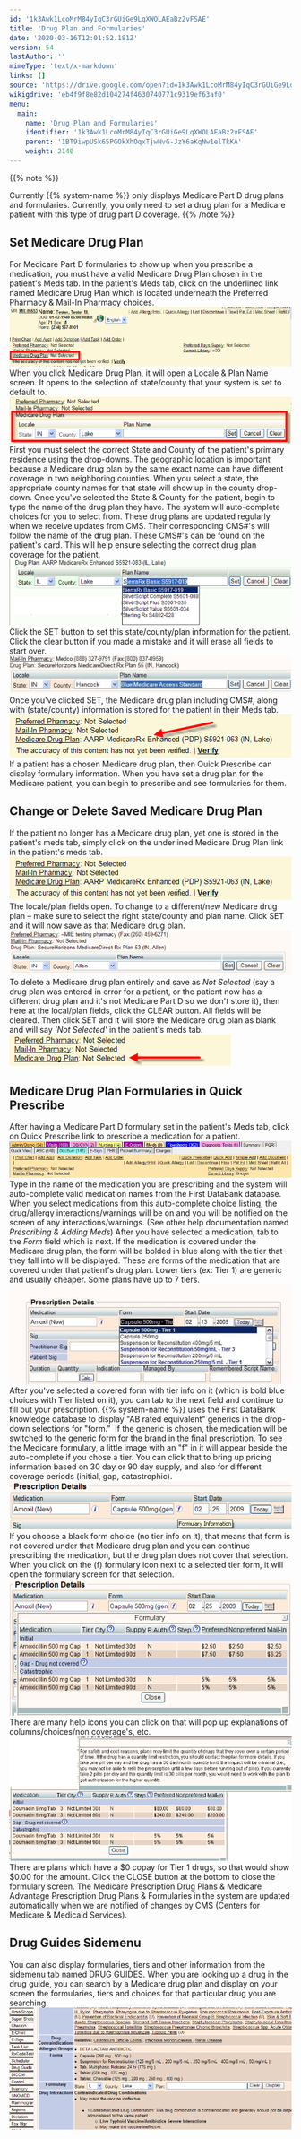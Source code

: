 ```yaml
---
id: '1k3Awk1LcoMrM84yIqC3rGUiGe9LqXWOLAEaBz2vFSAE'
title: 'Drug Plan and Formularies'
date: '2020-03-16T12:01:52.181Z'
version: 54
lastAuthor: ''
mimeType: 'text/x-markdown'
links: []
source: 'https://drive.google.com/open?id=1k3Awk1LcoMrM84yIqC3rGUiGe9LqXWOLAEaBz2vFSAE'
wikigdrive: 'eb4f9f8e82d104274f4630740771c9319ef63af0'
menu:
  main:
    name: 'Drug Plan and Formularies'
    identifier: '1k3Awk1LcoMrM84yIqC3rGUiGe9LqXWOLAEaBz2vFSAE'
    parent: '1BT9iwpUSk65PGOkXhOqxTjwNvG-JzY6aKqNw1elTkKA'
    weight: 2140
---
```

{{% note %}}

Currently {{% system-name %}} only displays Medicare Part D drug plans and formularies. Currently, you only need to set a drug plan for a Medicare patient with this type of drug part D coverage.
{{% /note %}}

## Set Medicare Drug Plan

For Medicare Part D formularies to show up when you prescribe a medication, you must have a valid Medicare Drug Plan chosen in the patient's Meds tab.
In the patient's Meds tab, click on the underlined link named Medicare Drug Plan which is located underneath the Preferred Pharmacy & Mail-In Pharmacy choices.
![](drug-plan-and-formularies.assets/100000000000038A000000BFAD15167FD92979B4.png)
When you click Medicare Drug Plan, it will open a Locale & Plan Name screen. It opens to the selection of state/county that your system is set to default to.
![](drug-plan-and-formularies.assets/10000000000002A10000006F81047DD0678ACE81.png)
First you must select the correct State and County of the patient's primary residence using the drop-downs. The geographic location is important because a Medicare drug plan by the same exact name can have different coverage in two neighboring counties. When you select a state, the appropriate county names for that state will show up in the county drop-down.
Once you've selected the State & County for the patient, begin to type the name of the drug plan they have. The system will auto-complete choices for you to select from. These drug plans are updated regularly when we receive updates from CMS. Their corresponding CMS#'s will follow the name of the drug plan. These CMS#'s can be found on the patient's card. This will help ensure selecting the correct drug plan coverage for the patient.
![](drug-plan-and-formularies.assets/10000000000002A50000009EA880D0A971425FC3.png)
Click the SET button to set this state/county/plan information for the patient.
Click the clear button if you made a mistake and it will erase all fields to start over.
![](drug-plan-and-formularies.assets/100000000000029A0000005AF89A3D9FE68AA7D5.jpg)
Once you've clicked SET, the Medicare drug plan including CMS#, along with (state/county) information is stored for the patient in their Meds tab.
![](drug-plan-and-formularies.assets/10000000000001F80000004D20FAEFCCF2D226E0.png)
If a patient has a chosen Medicare drug plan, then Quick Prescribe can display formulary information.
When you have set a drug plan for the Medicare patient, you can begin to prescribe and see formularies for them.

## Change or Delete Saved Medicare Drug Plan

If the patient no longer has a Medicare drug plan, yet one is stored in the patient's meds tab, simply click on the underlined Medicare Drug Plan link in the patient's meds tab.
![](drug-plan-and-formularies.assets/10000000000001F80000004DDA35991C90FC361E.png)
The locale/plan fields open. To change to a different/new Medicare drug plan – make sure to select the right state/county and plan name. Click SET and it will now save as that Medicare drug plan.
![](drug-plan-and-formularies.assets/10000000000002AE0000006F460C01161CCB2C7B.png)
To delete a Medicare drug plan entirely and save as *Not Selected* (say a drug plan was entered in error for a patient, or the patient now has a different drug plan and it's not Medicare Part D so we don't store it), then here at the local/plan fields, click the CLEAR button.
All fields will be cleared. Then click SET and it will store the Medicare drug plan as blank and will say *‘Not Selected'* in the patient's meds tab.
![](drug-plan-and-formularies.assets/100000000000018C0000003851B327DF24579104.png)

## Medicare Drug Plan Formularies in Quick Prescribe

After having a Medicare Part D formulary set in the patient's Meds tab, click on Quick Prescribe link to prescribe a medication for a patient.
![](drug-plan-and-formularies.assets/100000000000039700000078203525F52E615399.png)
Type in the name of the medication you are prescribing and the system will auto-complete valid medication names from the First DataBank database. When you select medications from this auto-complete choice listing, the drug/allergy interactions/warnings will be on and you will be notified on the screen of any interactions/warnings. (See other help documentation named *Prescribing & Adding Meds*)
After you have selected a medication, tab to the *Form* field which is next. If the medication is covered under the Medicare drug plan, the form will be bolded in blue along with the tier that they fall into will be displayed. These are forms of the medication that are covered under that patient's drug plan. Lower tiers (ex: Tier 1) are generic and usually cheaper. Some plans have up to 7 tiers.
![](drug-plan-and-formularies.assets/1000000000000295000000EACC99F1D2520A990B.jpg)
After you've selected a covered form with tier info on it (which is bold blue choices with Tier listed on it), you can tab to the next field and continue to fill out your prescription.
{{% system-name %}} uses the First DataBank knowledge database to display "AB rated equivalent" generics in the drop-down selections for "form."  If the generic is chosen, the medication will be switched to the generic form for the brand in the final prescription.
To see the Medicare formulary, a little image with an "f" in it will appear beside the auto-complete if you chose a tier. You can click that to bring up pricing information based on 30 day or 90 day supply, and also for different coverage periods (initial, gap, catastrophic).
![](drug-plan-and-formularies.assets/100000000000024100000063E8BE6E14FDF5026B.png)
If you choose a black form choice (no tier info on it), that means that form is not covered under that Medicare drug plan and you can continue prescribing the medication, but the drug plan does not cover that selection.
When you click on the (f) formulary icon next to a selected tier form, it will open the formulary screen for that selection.
![](drug-plan-and-formularies.assets/100000000000025900000124BD5D0707305E39BC.png)
There are many help icons you can click on that will pop up explanations of columns/choices/non coverage's, etc.
![](drug-plan-and-formularies.assets/10000000000002E400000145964D0996E46013F7.png)
There are plans which have a $0 copay for Tier 1 drugs, so that would show $0.00 for the amount.
Click the CLOSE button at the bottom to close the formulary screen.
The Medicare Prescription Drug Plans & Medicare Advantage Prescription Drug Plans & Formularies in the system are updated automatically when we are notified of changes by CMS (Centers for Medicare & Medicaid Services).

## Drug Guides Sidemenu

You can also display formularies, tiers and other information from the sidemenu tab named DRUG GUIDES.
When you are looking up a drug in the drug guide, you can search by a Medicare drug plan and display on your screen the formularies, tiers and choices for that particular drug you are searching.
![](drug-plan-and-formularies.assets/1000000000000378000001805087AF37E188C614.png)
